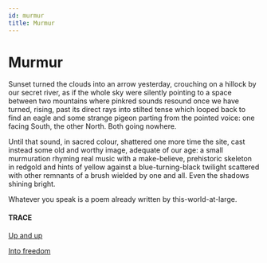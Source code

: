 ```yaml
---
id: murmur
title: Murmur
---
```


# Murmur

Sunset turned the clouds into an arrow
yesterday, crouching on a hillock
by our secret river, as if the whole
sky were silently pointing to a space
between two mountains
where pinkred sounds resound
once we have turned, rising,
past its direct rays
into stilted tense which looped
back to find an eagle
and some strange pigeon
parting from the pointed voice:
one facing South, the other
North. Both going nowhere.

Until that sound, in sacred colour,
shattered one more time the site,
cast instead some old and worthy image,
adequate of our age:
a small murmuration rhyming real music
with a make-believe, prehistoric skeleton
in redgold and hints of yellow
against a blue-turning-black twilight
scattered with other remnants
of a brush wielded
by one and all.
Even the shadows shining bright.

Whatever you speak is
a poem already written
by this-world-at-large.


#### TRACE

[Up and up](https://www.youtube.com/watch?v=BPNTC7uZYrI "Coldplay")

[Into freedom](https://www.youtube.com/watch?v=KDPW_g2AhAU "Rudimentals")